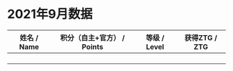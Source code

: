 # 2021年9月数据

| 姓名 / Name | 积分（自主+官方） / Points | 等级 / Level | 获得ZTG / ZTG |
| ----------- | -------------------------- | ------------ | ------------- |
|             |                            |              |               |
|             |                            |              |               |
|             |                            |              |               |
|             |                            |              |               |

